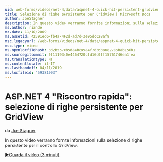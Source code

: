 ```yaml
---
uid: web-forms/videos/net-4/data/aspnet-4-quick-hit-persistent-gridview-row-selection
title: Selezione di righe persistente per GridView | Microsoft Docs
author: JoeStagner
description: In questo video verranno fornite informazioni sulla selezione di righe persistente per il controllo GridView.
ms.author: riande
ms.date: 11/16/2009
ms.assetid: 42591ed6-fb4a-462d-ad7d-3e95dc628af9
msc.legacyurl: /web-forms/videos/net-4/data/aspnet-4-quick-hit-persistent-gridview-row-selection
msc.type: video
ms.openlocfilehash: bd2b5370b5da4bc89a4f7db6b86e27a3bab15db1
ms.sourcegitcommit: 0f1119340e4464720cfd16d0ff15764746ea1fea
ms.translationtype: MT
ms.contentlocale: it-IT
ms.lasthandoff: 04/17/2019
ms.locfileid: "59381003"
---
```

# <a name="aspnet-4-quick-hit--persistent-gridview-row-selection"></a>ASP.NET 4 "Riscontro rapida": selezione di righe persistente per GridView

da [Joe Stagner](https://github.com/JoeStagner)

In questo video verranno fornite informazioni sulla selezione di righe persistente per il controllo GridView. 

[&#9654;Guarda il video (3 minuti)](https://channel9.msdn.com/Blogs/ASP-NET-Site-Videos/aspnet-4-quick-hit-persistent-gridview-row-selection)

